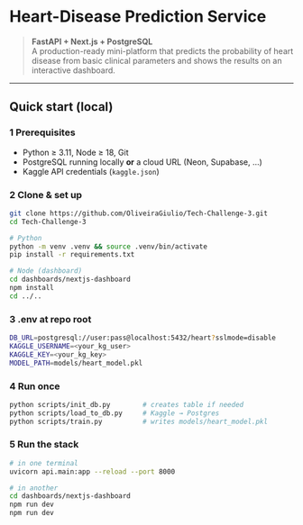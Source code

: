 # Heart-Disease Prediction Service

> **FastAPI + Next.js + PostgreSQL**  
> A production-ready mini-platform that predicts the probability of heart
> disease from basic clinical parameters and shows the results on an
> interactive dashboard.
---

## Quick start (local)

### 1 Prerequisites

* Python ≥ 3.11, Node ≥ 18, Git
* PostgreSQL running locally **or** a cloud URL (Neon, Supabase, …)
* Kaggle API credentials (`kaggle.json`)

### 2 Clone & set up

```bash
git clone https://github.com/OliveiraGiulio/Tech-Challenge-3.git
cd Tech-Challenge-3

# Python
python -m venv .venv && source .venv/bin/activate
pip install -r requirements.txt

# Node (dashboard)
cd dashboards/nextjs-dashboard
npm install
cd ../..
```

### 3 .env at repo root
```bash
DB_URL=postgresql://user:pass@localhost:5432/heart?sslmode=disable
KAGGLE_USERNAME=<your_kg_user>
KAGGLE_KEY=<your_kg_key>
MODEL_PATH=models/heart_model.pkl
```
### 4 Run once
```bash
python scripts/init_db.py        # creates table if needed
python scripts/load_to_db.py     # Kaggle → Postgres
python scripts/train.py          # writes models/heart_model.pkl
```
### 5 Run the stack
```bash
# in one terminal
uvicorn api.main:app --reload --port 8000

# in another
cd dashboards/nextjs-dashboard
npm run dev
npm run dev

```

